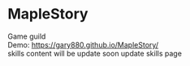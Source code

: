 # MapleStory
Game guild<br/>
Demo: https://gary880.github.io/MapleStory/ <br/>
skills content will be update soon
update skills page
